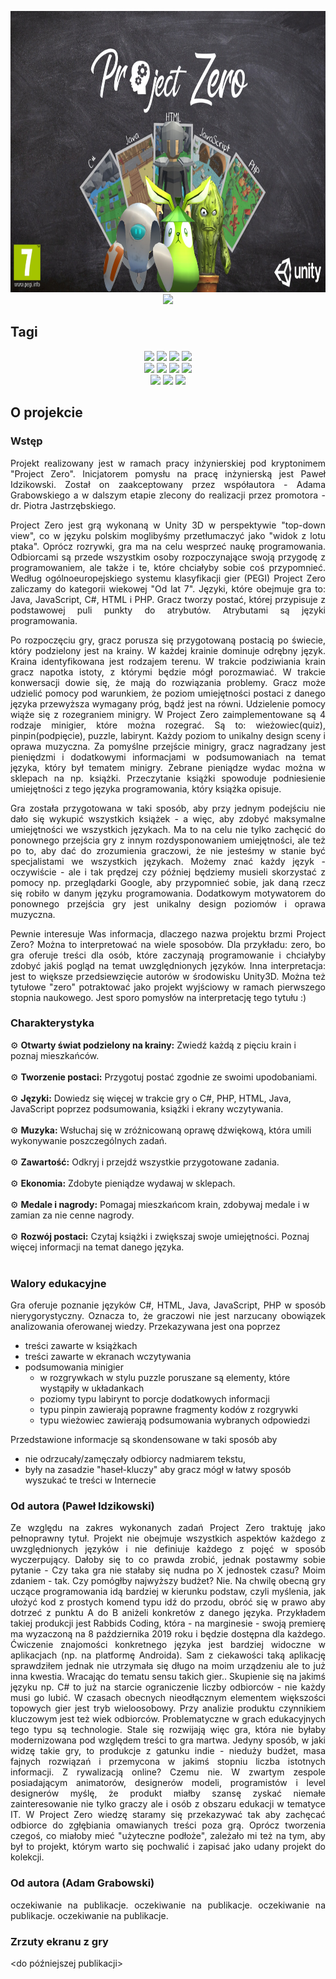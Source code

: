 <p align="center">
 <img src="https://github.com/trolit/projectZero/blob/storage/photos/front.jpg?raw=true" height="450">
 <a href="https://github.com/trolit/projectZero/blob/master/README_dev.md"><img src="https://img.shields.io/badge/DOKUMENTACJA%20DLA%20DEVELOPERA%20(KLIKNIJ%20ABY%20PRZEJ%C5%9A%C4%86)-gray?color=9d3647&style=for-the-badge&logo=dev.to" style="max-height: 550px;"></a>
</p>

 ## Tagi
 
<p align="center">
<a href="https://en.wikipedia.org/wiki/List_of_video_game_genres"><img src="https://img.shields.io/badge/Gatunek-Sandbox%20RPG,%20Edukacyjna-blue?color=66a103&style=for-the-badge" style="max-height: 300px;"></a>
<a><img src="https://img.shields.io/badge/Obs%C5%82ugiwany%20j%C4%99zyk-polski-blue?color=66a103&style=for-the-badge" style="max-height: 300px;"></a>
<a href="https://www.microsoft.com/net"><img src="https://img.shields.io/badge/Inicjacja%20projektu-16%20czerwca%202019-blue?color=5B5EA6&style=for-the-badge" style="max-height: 300px;"></a>
 <a href="https://www.microsoft.com/net"><img src="https://img.shields.io/badge/Zamkni%C4%99cie%20projektu-2019-blue?color=5B5EA6&style=for-the-badge" style="max-height: 300px;"></a> <br/>
<a href="https://www.techopedia.com/definition/32207/target-platform"><img src="https://img.shields.io/badge/Platforma-Win32/Win64-green?style=for-the-badge&color=blueviolet" style="max-height: 300px;"></a> 
<a href="https://www.microsoft.com/net"><img src="https://img.shields.io/badge/Framework-4.7.1-blueviolet.svg?style=for-the-badge&logo=.NET" style="max-height: 300px;"></a>
<a href="https://unity3d.com/get-unity/download/archive"><img src="https://img.shields.io/badge/Wersja-2018.3.12f1-orange?color=blueviolet&style=for-the-badge&logo=unity" style="max-height: 300px;"></a>
<a href="https://en.wikipedia.org/wiki/MIT_License"><img src="https://img.shields.io/badge/Licencja-MIT-blueviolet?style=for-the-badge" style="max-height: 300px;"></a> <br/>
<a href="https://www.microsoft.com/net"><img src="https://img.shields.io/badge/Waga%20repozytorium (master)-X MB-blue?color=CD5C5C&style=for-the-badge" style="max-height: 300px;"></a>
<a href="https://www.microsoft.com/net"><img src="https://img.shields.io/badge/Waga%20projektu-XYZ MB-blue?color=CD5C5C&style=for-the-badge" style="max-height: 300px;"></a>
 <a href="https://www.microsoft.com/net"><img src="https://img.shields.io/badge/Waga%20gry-XYZ MB-blue?color=CD5C5C&style=for-the-badge" style="max-height: 300px;"></a>
</p>

## O projekcie



### Wstęp
<p align="justify">
Projekt realizowany jest w ramach pracy inżynierskiej pod kryptonimem "Project Zero". Inicjatorem pomysłu na pracę inżynierską jest Paweł Idzikowski. Został on zaakceptowany przez współautora - Adama Grabowskiego a w dalszym etapie zlecony do realizacji przez promotora - dr. Piotra Jastrzębskiego. <br/>
</p>
<p align="justify">
Project Zero jest grą wykonaną w Unity 3D w perspektywie "top-down view", co w języku polskim moglibyśmy przetłumaczyć jako "widok z lotu ptaka". Oprócz rozrywki, gra ma na celu wesprzeć naukę programowania. Odbiorcami są przede wszystkim osoby rozpoczynające swoją przygodę z programowaniem, ale także i te, które chciałyby sobie coś przypomnieć. Według ogólnoeuropejskiego systemu klasyfikacji gier (PEGI) Project Zero zaliczamy do kategorii wiekowej "Od lat 7". Języki, które obejmuje gra to: Java, JavaScript, C#, HTML i PHP. Gracz tworzy postać, której przypisuje z podstawowej puli punkty do atrybutów. Atrybutami są języki programowania. <br/> 
</p>
<p align="justify">
Po rozpoczęciu gry, gracz porusza się przygotowaną postacią po świecie, który podzielony jest na krainy. W każdej krainie dominuje odrębny język. Kraina identyfikowana jest rodzajem terenu. W trakcie podziwiania krain gracz napotka istoty, z którymi będzie mógł porozmawiać. W trakcie konwersacji dowie się, że mają do rozwiązania problemy. Gracz może udzielić pomocy pod warunkiem, że poziom umiejętności postaci z danego języka przewyższa wymagany próg, bądź jest na równi. Udzielenie pomocy wiąże się z rozegraniem minigry. W Project Zero zaimplementowane są 4 rodzaje minigier, które można rozegrać. Są to: wieżowiec(quiz), pinpin(podpięcie), puzzle, labirynt. Każdy poziom to unikalny design sceny i oprawa muzyczna. Za pomyślne przejście minigry, gracz nagradzany jest pieniędzmi i dodatkowymi informacjami w podsumowaniach na temat języka, który był tematem minigry. Zebrane pieniądze wydac można w sklepach na np. książki. Przeczytanie książki spowoduje podniesienie umiejętności z tego języka programowania, który książka opisuje. <br/> 
</p>
<p align="justify">
Gra została przygotowana w taki sposób, aby przy jednym podejściu nie dało się wykupić wszystkich książek - a więc, aby zdobyć maksymalne umiejętności we wszystkich językach. Ma to na celu nie tylko zachęcić do ponownego przejścia gry z innym rozdysponowaniem umiejętności, ale też po to, aby dać do zrozumienia graczowi, że nie jesteśmy w stanie być specjalistami we wszystkich językach. Możemy znać każdy język - oczywiście - ale i tak prędzej czy później będziemy musieli skorzystać z pomocy np. przeglądarki Google, aby przypomnieć sobie, jak daną rzecz się robiło w danym języku programowania. Dodatkowym motywatorem do ponownego przejścia gry jest unikalny design poziomów i oprawa muzyczna. <br/> 
</p>
<p align="justify">
Pewnie interesuje Was informacja, dlaczego nazwa projektu brzmi Project Zero? Można to interpretować na wiele sposobów. Dla przykładu: zero, bo gra oferuje treści dla osób, które zaczynają programowanie i chciałyby zdobyć jakiś pogląd na temat uwzględnionych języków. Inna interpretacja: jest to większe przedsiewzięcie autorów w środowisku Unity3D. Można też tytułowe "zero" potraktować jako projekt wyjściowy w ramach pierwszego stopnia naukowego. Jest sporo pomysłów na interpretację tego tytułu :)   
</p>

### Charakterystyka
⚙️ **Otwarty świat podzielony na krainy:** Zwiedź każdą z pięciu krain i poznaj mieszkańców. <br/><br/>
⚙️ **Tworzenie postaci:** Przygotuj postać zgodnie ze swoimi upodobaniami. <br/><br/>
⚙️ **Języki:** Dowiedz się więcej w trakcie gry o C#, PHP, HTML, Java, JavaScript poprzez podsumowania, książki i ekrany wczytywania. <br/><br/>
⚙️ **Muzyka:** Wsłuchaj się w zróżnicowaną oprawę dźwiękową, która umili wykonywanie poszczególnych zadań. <br/><br/>
⚙️ **Zawartość:** Odkryj i przejdź wszystkie przygotowane zadania.  <br/><br/>
⚙️ **Ekonomia:** Zdobyte pieniądze wydawaj w sklepach. <br/><br/>
⚙️ **Medale i nagrody:** Pomagaj mieszkańcom krain, zdobywaj medale i w zamian za nie cenne nagrody. <br/><br/>
⚙️ **Rozwój postaci:** Czytaj książki i zwiększaj swoje umiejętności. Poznaj więcej informacji na temat danego języka. <br/><br/>

### Walory edukacyjne
<p align="justify">
Gra oferuje poznanie języków C#, HTML, Java, JavaScript, PHP w sposób nierygorystyczny. Oznacza to, że graczowi nie jest narzucany obowiązek analizowania oferowanej wiedzy. Przekazywana jest ona poprzez
</p>

- treści zawarte w książkach
- treści zawarte w ekranach wczytywania 
- podsumowania minigier
  - w rozgrywkach w stylu puzzle poruszane są elementy, które wystąpiły w układankach
  - poziomy typu labirynt to porcje dodatkowych informacji  
  - typu pinpin zawierają poprawne fragmenty kodów z rozgrywki 
  - typu wieżowiec zawierają podsumowania wybranych odpowiedzi

Przedstawione informacje są skondensowane w taki sposób aby
- nie odrzucały/zamęczały odbiorcy nadmiarem tekstu,
- były na zasadzie "haseł-kluczy" aby gracz mógł w łatwy sposób wyszukać te treści w Internecie

### Od autora (Paweł Idzikowski)
<p align="justify">
Ze względu na zakres wykonanych zadań Project Zero traktuję jako pełnoprawny tytuł. Projekt nie obejmuje wszystkich aspektów każdego z uwzględnionych języków i nie definiuje każdego z pojęć w sposób wyczerpujący. Dałoby się to co prawda zrobić, jednak postawmy sobie pytanie - Czy taka gra nie stałaby się nudna po X jednostek czasu? Moim zdaniem - tak. Czy pomógłby najwyższy budżet? Nie. Na chwilę obecną gry uczące programowania idą bardziej w kierunku podstaw, czyli myślenia, jak ułożyć kod z prostych komend typu idź do przodu, obróć się w prawo aby dotrzeć z punktu A do B aniżeli konkretów z danego języka. Przykładem takiej produkcji jest Rabbids Coding, która - na marginesie - swoją premierę ma wyzaczoną na 8 października 2019 roku i będzie dostępna dla każdego. Ćwiczenie znajomości konkretnego języka jest bardziej widoczne w aplikacjach (np. na platformę Androida). Sam z ciekawości taką aplikację sprawdziłem jednak nie utrzymała się długo na moim urządzeniu ale to już inna kwestia. Wracając do tematu sensu takich gier.. Skupienie się na jakimś języku np. C# to już na starcie ograniczenie liczby odbiorców - nie każdy musi go lubić. W czasach obecnych nieodłącznym elementem większości topowych gier jest tryb wieloosobowy. Przy analizie produktu czynnikiem kluczowym jest też wiek odbiorców. Problematyczne w grach edukacyjnych tego typu są technologie. Stale się rozwijają więc gra, która nie byłaby modernizowana pod względem treści to gra martwa. Jedyny sposób, w jaki widzę takie gry, to produkcje z gatunku indie - nieduży budżet, masa fajnych rozwiązań i przemycona w jakimś stopniu liczba istotnych informacji. Z rywalizacją online? Czemu nie. W zwartym zespole posiadającym animatorów, designerów modeli, programistów i level designerów myślę, że produkt miałby szansę zyskać niemałe zainteresowanie nie tylko graczy ale i osób z obszaru edukacji w tematyce IT. W Project Zero wiedzę staramy się przekazywać tak aby zachęcać odbiorce do zgłębiania omawianych treści poza grą. Oprócz tworzenia czegoś, co miałoby mieć "użyteczne podłoże", zależało mi też na tym, aby był to projekt, którym warto się pochwalić i zapisać jako udany projekt do kolekcji. 
</p>

### Od autora (Adam Grabowski)
<p align="justify">
oczekiwanie na publikacje. oczekiwanie na publikacje. oczekiwanie na publikacje. oczekiwanie na publikacje.
</p>

### Zrzuty ekranu z gry
<do późniejszej publikacji>
